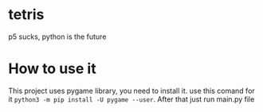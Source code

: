 # tetris
p5 sucks, python is the future

# How to use it 
This project uses pygame library, you need to install it.
use this comand for it 
    ```python3 -m pip install -U pygame --user```.
After that just run main.py file 

